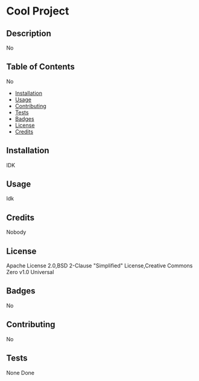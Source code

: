 # Cool Project
  ## Description
No

## Table of Contents
No
- [Installation](#installation)
- [Usage](#usage)
- [Contributing](#contributing)
- [Tests](#tests)
- [Badges](#badges)
- [License](#license)
- [Credits](#credits)

## Installation
IDK

## Usage
Idk

## Credits
Nobody

## License
Apache License 2.0,BSD 2-Clause "Simplified" License,Creative Commons Zero v1.0 Universal

## Badges
No

## Contributing
No

## Tests
None Done

